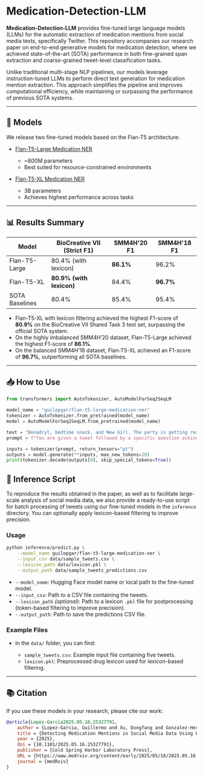 # Medication-Detection-LLM

**Medication-Detection-LLM** provides fine-tuned large language models (LLMs) for the automatic extraction of medication mentions from social media texts, specifically Twitter. This repository accompanies our research paper on end-to-end generative models for medication detection, where we achieved state-of-the-art (SOTA) performance in both fine-grained span extraction and coarse-grained tweet-level classification tasks.

Unlike traditional multi-stage NLP pipelines, our models leverage instruction-tuned LLMs to perform direct text generation for medication mention extraction. This approach simplifies the pipeline and improves computational efficiency, while maintaining or surpassing the performance of previous SOTA systems.

---

## 🚀 Models

We release two fine-tuned models based on the Flan-T5 architecture:

* [Flan-T5-Large Medication NER](https://huggingface.co/guilopgar/flan-t5-large-medication-ner)

  * \~800M parameters
  * Best suited for resource-constrained environments
* [Flan-T5-XL Medication NER](https://huggingface.co/guilopgar/flan-t5-xl-medication-ner)

  * 3B parameters
  * Achieves highest performance across tasks

---

## 📊 Results Summary

| Model          | BioCreative VII (Strict F1) | SMM4H'20 F1 | SMM4H'18 F1 |
| -------------- | --------------------------- | ----------- | ----------- |
| Flan-T5-Large  | 80.4% (with lexicon)        | **86.1%**   | 96.2%       |
| Flan-T5-XL     | **80.9% (with lexicon)**    | 84.4%       | **96.7%**   |
| SOTA Baselines | 80.4%                       | 85.4%       | 95.4%       |

* Flan-T5-XL with lexicon filtering achieved the highest F1-score of **80.9%** on the BioCreative VII Shared Task 3 test set, surpassing the official SOTA system.
* On the highly imbalanced SMM4H’20 dataset, Flan-T5-Large achieved the highest F1-score of **86.1%**.
* On the balanced SMM4H’18 dataset, Flan-T5-XL achieved an F1-score of **96.7%**, outperforming all SOTA baselines.

---

## 📥 How to Use

```python
from transformers import AutoTokenizer, AutoModelForSeq2SeqLM

model_name = "guilopgar/flan-t5-large-medication-ner"
tokenizer = AutoTokenizer.from_pretrained(model_name)
model = AutoModelForSeq2SeqLM.from_pretrained(model_name)

text = "Benadryl, bedtime snack, and New Girl. The party is getting real."
prompt = f"You are given a tweet followed by a specific question asking about the content of the tweet. Your objective is to identify and list any drug names, medications, or dietary supplements mentioned in the tweet. If one or more are mentioned, list each distinctly, separated by a comma. If none are mentioned, return an empty list [].\nInput: Tweet: {text}\nQuestion: What are the drugs, medications or dietary supplements mentioned in the tweet?\nOutput:"

inputs = tokenizer(prompt, return_tensors="pt")
outputs = model.generate(**inputs, max_new_tokens=20)
print(tokenizer.decode(outputs[0], skip_special_tokens=True))
```

## 📄 Inference Script

To reproduce the results obtained in the paper, as well as to facilitate large-scale analysis of social media data, we also provide a ready-to-use script for batch processing of tweets using our fine-tuned models in the `inference` directory. You can optionally apply lexicon-based filtering to improve precision.

### Usage

```bash
python inference/predict.py \
    --model_name guilopgar/flan-t5-large-medication-ner \
    --input_csv data/sample_tweets.csv \
    --lexicon_path data/lexicon.pkl \
    --output_path data/sample_tweets_predictions.csv
```

* `--model_name`: Hugging Face model name or local path to the fine-tuned model.
* `--input_csv`: Path to a CSV file containing the tweets.
* `--lexicon_path` *(optional)*: Path to a lexicon `.pkl` file for postprocessing (token-based filtering to improve precision).
* `--output_path`: Path to save the predictions CSV file.

### Example Files

* In the `data/` folder, you can find:

  * `sample_tweets.csv`: Example input file containing five tweets.
  * `lexicon.pkl`: Preprocessed drug lexicon used for lexicon-based filtering.

---

## 📚 Citation

If you use these models in your research, please cite our work:

```bibtex
@article{Lopez-Garcia2025.05.16.25327791,
	author = {Lopez-Garcia, Guillermo and Xu, Dongfang and Gonzalez-Hernandez, Graciela},
	title = {Detecting Medication Mentions in Social Media Data Using Large Language Models},
	year = {2025},
	doi = {10.1101/2025.05.16.25327791},
	publisher = {Cold Spring Harbor Laboratory Press},
	URL = {https://www.medrxiv.org/content/early/2025/05/18/2025.05.16.25327791},
	journal = {medRxiv}
}
```

